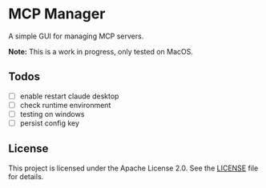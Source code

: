 # MCP Manager

A simple GUI for managing MCP servers.

**Note:** This is a work in progress, only tested on MacOS.

## Todos
- [ ] enable restart claude desktop
- [ ] check runtime environment
- [ ] testing on windows
- [ ] persist config key

## License

This project is licensed under the Apache License 2.0. See the [LICENSE](LICENSE) file for details.
